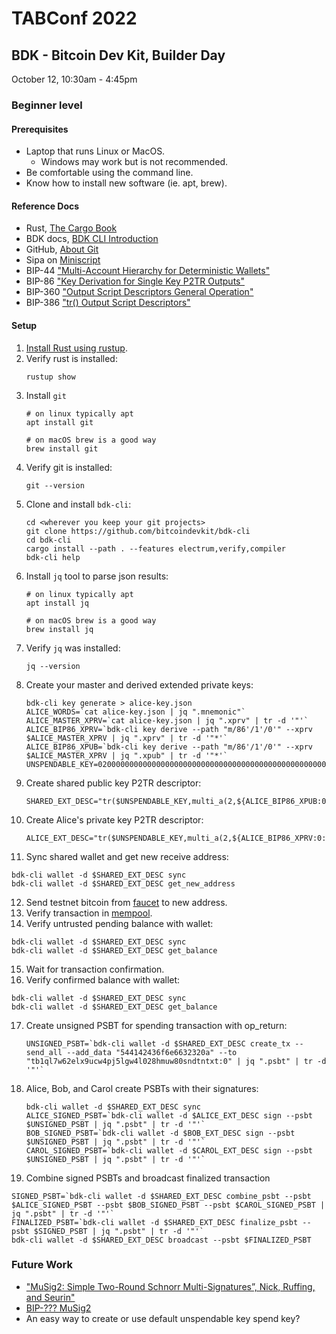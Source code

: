 # TABConf 2022

## BDK - Bitcoin Dev Kit, Builder Day
October 12, 10:30am - 4:45pm

### Beginner level

#### Prerequisites

* Laptop that runs Linux or MacOS.
    * Windows may work but is not recommended.
* Be comfortable using the command line.
* Know how to install new software (ie. apt, brew).

#### Reference Docs

* Rust, [The Cargo Book](https://doc.rust-lang.org/cargo/)
* BDK docs, [BDK CLI Introduction](https://bitcoindevkit.org/bdk-cli/introduction/)
* GitHub, [About Git](https://docs.github.com/en/get-started/using-git/about-git)
* Sipa on [Miniscript](https://bitcoin.sipa.be/miniscript/)
* BIP-44 ["Multi-Account Hierarchy for Deterministic Wallets"](https://github.com/bitcoin/bips/blob/master/bip-0044.mediawiki)
* BIP-86 ["Key Derivation for Single Key P2TR Outputs"](https://github.com/bitcoin/bips/blob/master/bip-0086.mediawiki)
* BIP-360 ["Output Script Descriptors General Operation"](https://github.com/bitcoin/bips/blob/master/bip-0380.mediawiki)
* BIP-386 ["tr() Output Script Descriptors"](https://github.com/bitcoin/bips/blob/master/bip-0386.mediawiki)

#### Setup

1. [Install Rust using rustup](https://www.rust-lang.org/tools/install).
2. Verify rust is installed: 
   ```shell
   rustup show
   ```
3. Install `git`
   ```shell
   # on linux typically apt
   apt install git
   
   # on macOS brew is a good way
   brew install git
   ```
4. Verify git is installed:
   ```shell
   git --version
   ```
5. Clone and install `bdk-cli`:
   ```shell
   cd <wherever you keep your git projects>
   git clone https://github.com/bitcoindevkit/bdk-cli
   cd bdk-cli
   cargo install --path . --features electrum,verify,compiler
   bdk-cli help
   ```
6. Install `jq` tool to parse json results:
   ```shell
   # on linux typically apt
   apt install jq
   
   # on macOS brew is a good way
   brew install jq
   ```
7. Verify `jq` was installed:
   ```shell
   jq --version
   ```
8. Create your master and derived extended private keys:
   ```shell
   bdk-cli key generate > alice-key.json
   ALICE_WORDS=`cat alice-key.json | jq ".mnemonic"`
   ALICE_MASTER_XPRV=`cat alice-key.json | jq ".xprv" | tr -d '"'`
   ALICE_BIP86_XPRV=`bdk-cli key derive --path "m/86'/1'/0'" --xprv $ALICE_MASTER_XPRV | jq ".xprv" | tr -d '"*'`
   ALICE_BIP86_XPUB=`bdk-cli key derive --path "m/86'/1'/0'" --xprv $ALICE_MASTER_XPRV | jq ".xpub" | tr -d '"*'`
   UNSPENDABLE_KEY=020000000000000000000000000000000000000000000000000000000000000001
   ```
9. Create shared public key P2TR descriptor:
   ```shell
   SHARED_EXT_DESC="tr($UNSPENDABLE_KEY,multi_a(2,${ALICE_BIP86_XPUB:0:-1}/0/*,${BOB_BIP86_XPUB:0:-1}/0/*,${CAROL_BIP86_XPUB:0:-1}/0/*))"
   ```
10. Create Alice's private key P2TR descriptor:
    ```shell
    ALICE_EXT_DESC="tr($UNSPENDABLE_KEY,multi_a(2,${ALICE_BIP86_XPRV:0:-1}/0/*,${BOB_BIP86_XPUB:0:-1}/0/*,${CAROL_BIP86_XPUB:0:-1}/0/*))"
    ```
11. Sync shared wallet and get new receive address:
   ```shell
   bdk-cli wallet -d $SHARED_EXT_DESC sync
   bdk-cli wallet -d $SHARED_EXT_DESC get_new_address
   ```
12. Send testnet bitcoin from [faucet](https://bitcoinfaucet.uo1.net/) to new address.
13. Verify transaction in [mempool](https://mempool.space/testnet).
14. Verify untrusted pending balance with wallet:
   ```shell
   bdk-cli wallet -d $SHARED_EXT_DESC sync
   bdk-cli wallet -d $SHARED_EXT_DESC get_balance
   ```
15. Wait for transaction confirmation.
16. Verify confirmed balance with wallet:
   ```shell
   bdk-cli wallet -d $SHARED_EXT_DESC sync
   bdk-cli wallet -d $SHARED_EXT_DESC get_balance
   ```
17. Create unsigned PSBT for spending transaction with op_return:
    ```shell
    UNSIGNED_PSBT=`bdk-cli wallet -d $SHARED_EXT_DESC create_tx --send_all --add_data "544142436f6e6632320a" --to "tb1ql7w62elx9ucw4pj5lgw4l028hmuw80sndtntxt:0" | jq ".psbt" | tr -d '"'`
    ```
18. Alice, Bob, and Carol create PSBTs with their signatures:
    ```shell
    bdk-cli wallet -d $SHARED_EXT_DESC sync
    ALICE_SIGNED_PSBT=`bdk-cli wallet -d $ALICE_EXT_DESC sign --psbt $UNSIGNED_PSBT | jq ".psbt" | tr -d '"'`
    BOB_SIGNED_PSBT=`bdk-cli wallet -d $BOB_EXT_DESC sign --psbt $UNSIGNED_PSBT | jq ".psbt" | tr -d '"'`
    CAROL_SIGNED_PSBT=`bdk-cli wallet -d $CAROL_EXT_DESC sign --psbt $UNSIGNED_PSBT | jq ".psbt" | tr -d '"'`
    ```
19. Combine signed PSBTs and broadcast finalized transaction
   ```shell
   SIGNED_PSBT=`bdk-cli wallet -d $SHARED_EXT_DESC combine_psbt --psbt $ALICE_SIGNED_PSBT --psbt $BOB_SIGNED_PSBT --psbt $CAROL_SIGNED_PSBT | jq ".psbt" | tr -d '"'`
   FINALIZED_PSBT=`bdk-cli wallet -d $SHARED_EXT_DESC finalize_psbt --psbt $SIGNED_PSBT | jq ".psbt" | tr -d '"'`
   bdk-cli wallet -d $SHARED_EXT_DESC broadcast --psbt $FINALIZED_PSBT
   ```

### Future Work

* ["MuSig2: Simple Two-Round Schnorr Multi-Signatures”, Nick, Ruffing, and Seurin"](https://eprint.iacr.org/2020/1261)
* [BIP-??? MuSig2](https://github.com/jonasnick/bips/blob/musig2/bip-musig2.mediawiki)
* An easy way to create or use default unspendable key spend key?
   